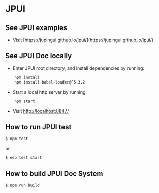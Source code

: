 # JPUI
## See JPUI examples

* Visit [https://jupingui.github.io/jpui/](https://jupingui.github.io/jpui/)

## See JPUI Doc locally

* Enter JPUI root directory, and install dependencies by running:

```bash
    npm install
    npm install babel-loader@^5.3.2
```

* Start a local http server by running:

```bash
    npm start
```

* Visit [http://localhost:8847/](http://localhost:8847/)

## How to run JPUI test

```bash
$ npm test
```
or
```bash
$ edp test start
```

## How to build JPUI Doc System

```bash
$ npm run build
```
